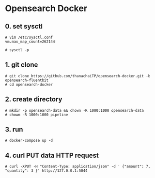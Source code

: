 # Opensearch Docker

## 0. set sysctl
```
# vim /etc/sysctl.conf
vm.max_map_count=262144

# sysctl -p
```

## 1. git clone 
```
# git clone https://github.com/thanachaiTP/opensearch-docker.git -b opensearch-fluentbit
# cd opensearch-docker
```

## 2. create directory 
```
# mkdir -p opensearch-data && chown -R 1000:1000 opensearch-data
# chown -R 1000:1000 pipeline
```

## 3. run
```
# docker-compose up -d
```

## 4. curl PUT data HTTP request
```
# curl -XPUT -H "Content-Type: application/json" -d ' {"amount": 7, "quantity": 3 }' http://127.0.0.1:5044
```
